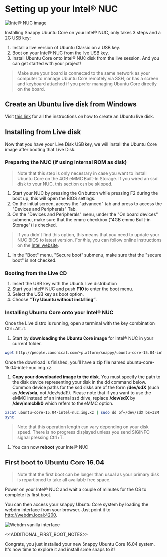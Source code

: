 # Setting up your Intel® NUC

![Intel® NUC image](https://raw.githubusercontent.com/ubuntu-core/snappy-dev-website/master/src/img/devices/Thin_Canyon_NUC_Front_Angle_Board.png "Intel® NUC image")

Installing Snappy Ubuntu Core on your Intel® NUC, only takes 3 steps and a 2G USB key:
1. Install a live version of Ubuntu Classic on a USB key.
1. Boot on your Intel® NUC from the live USB key.
1. Install Ubuntu Core onto Intel® NUC disk from the live session.
And you can get started with your project!

> Make sure your board is connected to the same network as your computer to manage Ubuntu Core remotely via SSH, or has a screen and keyboard attached if you prefer managing Ubuntu Core directly on the board.

## Create an Ubuntu live disk from Windows

Visit [this link](http://www.ubuntu.com/download/desktop/create-a-usb-stick-on-windows) for all the instructions on how to create an Ubuntu live disk.

## Installing from Live disk

Now that you have your Live Disk USB key, we will install the Ubuntu Core image after booting that Live Disk.

### Preparing the NUC (if using internal ROM as disk)
> Note that this step is only necessary in case you want to install Ubuntu Core on the 4GB eMMC Built-In Storage.
If you wired an ssd disk to your NUC, this section can be skipped.
1. Start your NUC by pressing the On button while pressing F2 during the boot up, this will open the BIOS settings.
1. On the initial screen, access the "advanced" tab and press to access the "Devices and Peripherals" Tab.
1. On the "Devices and Peripherals" menu, under the "On board devices" submenu, make sure that the emmc checkbox ("4GB emmc Built-in Storage") is checked.
  > If you didn't find this option, this means that you need to update your NUC BIOS to latest version. For this, you can follow online instructions on the [Intel website](http://www.intel.com/content/www/us/en/support/boards-and-kits/000005850.html).
1. In the "Boot" menu, "Secure boot" submenu, make sure that the "secure boot" is not checked.


### Booting from the Live CD

1. Insert the USB key with the Ubuntu live distribution
1. Start you Intel® NUC and push **F10** to enter the boot menu.
1. Select the USB key as boot option.
1. Choose **"Try Ubuntu without installing”**.

### Installing Ubuntu Core onto your Intel® NUC

Once the Live distro is running, open a terminal with the key combination Ctrl+Alt+t.

1. Start by **downloading the Ubuntu Core image** for Intel® NUC in your current folder.
```sh
wget http://people.canonical.com/~platform/snappy/ubuntu-core-15.04-intel-nuc.img.xz
```
Once the download is finished, you’ll have a zip file named ubuntu-core-15.04-intel-nuc.img.xz.

1. **Copy your downloaded image to the disk**. You must specify the path to the disk device representing your disk in the dd command below. Common device paths for the ssd disks are of the form **/dev/sdX** (such as **/dev/sda**, not /dev/sda1!). Please note that if you want to use the eMMC instead of an internal ssd drive, replace **/dev/sdX** by **/dev/mmcblk0** which refers to the eMMC option.

```sh
xzcat ubuntu-core-15.04-intel-nuc.img.xz | sudo dd of=/dev/sdX bs=32M
sync
```

 > Note that this operation length can vary depending on your disk speed. There is no progress displayed unless you send SIGINFO signal pressing Ctrl+T.

1. ​You can now **reboot** your Intel® NUC

## First boot to Ubuntu Core 16.04

> Note that the first boot can be longer than usual as your primary disk is repartioned to take all available free space.

Power on your Intel® NUC and wait a couple of minutes for the OS to complete its first boot.

You can then access your snappy Ubuntu Core system by loading the webdm interface from your browser. Just point it to
http://webdm.local:4200.

![Webdm vanilla interface](https://raw.githubusercontent.com/ubuntu-core/snappy-dev-website/master/src/img/setup/webdm.png)

<<ADDITIONAL_FIRST_BOOT_NOTES>>

Congrats, you just installed your new Snappy Ubuntu Core 16.04 system. It's now time to explore it and
install some snaps to it!
